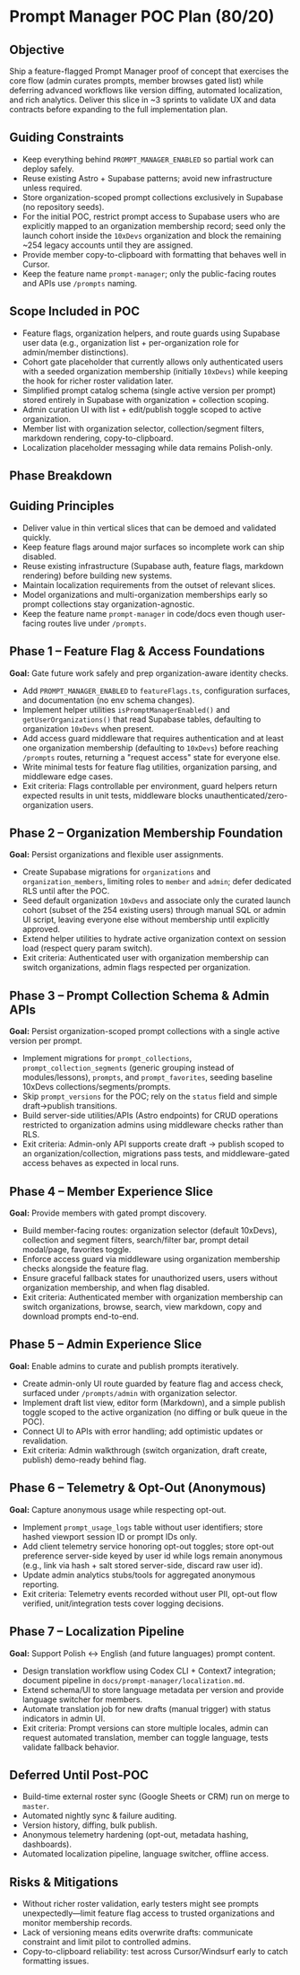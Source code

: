 # Prompt Manager POC Plan (80/20)

## Objective
Ship a feature-flagged Prompt Manager proof of concept that exercises the core flow (admin curates prompts, member browses gated list) while deferring advanced workflows like version diffing, automated localization, and rich analytics. Deliver this slice in ~3 sprints to validate UX and data contracts before expanding to the full implementation plan.

## Guiding Constraints
- Keep everything behind `PROMPT_MANAGER_ENABLED` so partial work can deploy safely.
- Reuse existing Astro + Supabase patterns; avoid new infrastructure unless required.
- Store organization-scoped prompt collections exclusively in Supabase (no repository seeds).
- For the initial POC, restrict prompt access to Supabase users who are explicitly mapped to an organization membership record; seed only the launch cohort inside the `10xDevs` organization and block the remaining ~254 legacy accounts until they are assigned.
- Provide member copy-to-clipboard with formatting that behaves well in Cursor.
- Keep the feature name `prompt-manager`; only the public-facing routes and APIs use `/prompts` naming.

## Scope Included in POC
- Feature flags, organization helpers, and route guards using Supabase user data (e.g., organization list + per-organization role for admin/member distinctions).
- Cohort gate placeholder that currently allows only authenticated users with a seeded organization membership (initially `10xDevs`) while keeping the hook for richer roster validation later.
- Simplified prompt catalog schema (single active version per prompt) stored entirely in Supabase with organization + collection scoping.
- Admin curation UI with list + edit/publish toggle scoped to active organization.
- Member list with organization selector, collection/segment filters, markdown rendering, copy-to-clipboard.
- Localization placeholder messaging while data remains Polish-only.

## Phase Breakdown

## Guiding Principles
- Deliver value in thin vertical slices that can be demoed and validated quickly.
- Keep feature flags around major surfaces so incomplete work can ship disabled.
- Reuse existing infrastructure (Supabase auth, feature flags, markdown rendering) before building new systems.
- Maintain localization requirements from the outset of relevant slices.
- Model organizations and multi-organization memberships early so prompt collections stay organization-agnostic.
- Keep the feature name `prompt-manager` in code/docs even though user-facing routes live under `/prompts`.

## Phase 1 – Feature Flag & Access Foundations
**Goal:** Gate future work safely and prep organization-aware identity checks.
- Add `PROMPT_MANAGER_ENABLED` to `featureFlags.ts`, configuration surfaces, and documentation (no env schema changes).
- Implement helper utilities `isPromptManagerEnabled()` and `getUserOrganizations()` that read Supabase tables, defaulting to organization `10xDevs` when present.
- Add access guard middleware that requires authentication and at least one organization membership (defaulting to `10xDevs`) before reaching `/prompts` routes, returning a "request access" state for everyone else.
- Write minimal tests for feature flag utilities, organization parsing, and middleware edge cases.
- Exit criteria: Flags controllable per environment, guard helpers return expected results in unit tests, middleware blocks unauthenticated/zero-organization users.

## Phase 2 – Organization Membership Foundation
**Goal:** Persist organizations and flexible user assignments.
- Create Supabase migrations for `organizations` and `organization_members`, limiting roles to `member` and `admin`; defer dedicated RLS until after the POC.
- Seed default organization `10xDevs` and associate only the curated launch cohort (subset of the 254 existing users) through manual SQL or admin UI script, leaving everyone else without membership until explicitly approved.
- Extend helper utilities to hydrate active organization context on session load (respect query param switch).
- Exit criteria: Authenticated user with organization membership can switch organizations, admin flags respected per organization.

## Phase 3 – Prompt Collection Schema & Admin APIs
**Goal:** Persist organization-scoped prompt collections with a single active version per prompt.
- Implement migrations for `prompt_collections`, `prompt_collection_segments` (generic grouping instead of modules/lessons), `prompts`, and `prompt_favorites`, seeding baseline 10xDevs collections/segments/prompts.
- Skip `prompt_versions` for the POC; rely on the `status` field and simple draft→publish transitions.
- Build server-side utilities/APIs (Astro endpoints) for CRUD operations restricted to organization admins using middleware checks rather than RLS.
- Exit criteria: Admin-only API supports create draft → publish scoped to an organization/collection, migrations pass tests, and middleware-gated access behaves as expected in local runs.

## Phase 4 – Member Experience Slice
**Goal:** Provide members with gated prompt discovery.
- Build member-facing routes: organization selector (default 10xDevs), collection and segment filters, search/filter bar, prompt detail modal/page, favorites toggle.
- Enforce access guard via middleware using organization membership checks alongside the feature flag.
- Ensure graceful fallback states for unauthorized users, users without organization membership, and when flag disabled.
- Exit criteria: Authenticated member with organization membership can switch organizations, browse, search, view markdown, copy and download prompts end-to-end.

## Phase 5 – Admin Experience Slice
**Goal:** Enable admins to curate and publish prompts iteratively.
- Create admin-only UI route guarded by feature flag and access check, surfaced under `/prompts/admin` with organization selector.
- Implement draft list view, editor form (Markdown), and a simple publish toggle scoped to the active organization (no diffing or bulk queue in the POC).
- Connect UI to APIs with error handling; add optimistic updates or revalidation.
- Exit criteria: Admin walkthrough (switch organization, draft create, publish) demo-ready behind flag.

## Phase 6 – Telemetry & Opt-Out (Anonymous)
**Goal:** Capture anonymous usage while respecting opt-out.
- Implement `prompt_usage_logs` table without user identifiers; store hashed viewport session ID or prompt IDs only.
- Add client telemetry service honoring opt-out toggles; store opt-out preference server-side keyed by user id while logs remain anonymous (e.g., link via hash + salt stored server-side, discard raw user id).
- Update admin analytics stubs/tools for aggregated anonymous reporting.
- Exit criteria: Telemetry events recorded without user PII, opt-out flow verified, unit/integration tests cover logging decisions.

## Phase 7 – Localization Pipeline
**Goal:** Support Polish ↔ English (and future languages) prompt content.
- Design translation workflow using Codex CLI + Context7 integration; document pipeline in `docs/prompt-manager/localization.md`.
- Extend schema/UI to store language metadata per version and provide language switcher for members.
- Automate translation job for new drafts (manual trigger) with status indicators in admin UI.
- Exit criteria: Prompt versions can store multiple locales, admin can request automated translation, member can toggle language, tests validate fallback behavior.


## Deferred Until Post-POC
- Build-time external roster sync (Google Sheets or CRM) run on merge to `master`.
- Automated nightly sync & failure auditing.
- Version history, diffing, bulk publish.
- Anonymous telemetry hardening (opt-out, metadata hashing, dashboards).
- Automated localization pipeline, language switcher, offline access.

## Risks & Mitigations
- Without richer roster validation, early testers might see prompts unexpectedly—limit feature flag access to trusted organizations and monitor membership records.
- Lack of versioning means edits overwrite drafts: communicate constraint and limit pilot to controlled admins.
- Copy-to-clipboard reliability: test across Cursor/Windsurf early to catch formatting issues.
